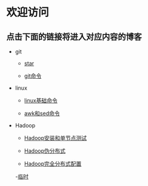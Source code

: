 # 欢迎访问
## 点击下面的链接将进入对应内容的博客
- git


 	- [star](https://github.com/guxin0729/guxin0729.github.io/blob/master/He.md)
	
	
	- [git命令](https://github.com/guxin0729/guxin0729.github.io/blob/master/1017.md)	


- linux	


	- [linux基础命令](https://github.com/guxin0729/guxin0729.github.io/blob/master/Liunx.md)  
	
        
	- [awk和sed命令](https://github.com/guxin0729/guxin0729.github.io/blob/master/awk%E5%92%8Csed%E5%91%BD%E4%BB%A4.md) 	


- Hadoop


	- [Hadoop安装和单节点测试](https://github.com/guxin0729/guxin0729.github.io/blob/master/Hadoop%E5%AE%89%E8%A3%85%E5%92%8C%E5%8D%95%E8%8A%82%E7%82%B9%E6%B5%8B%E8%AF%95.md) 	  
        
	
	- [Hadoop伪分布式](https://github.com/guxin0729/guxin0729.github.io/blob/master/Hadoop%E4%BC%AA%E5%88%86%E5%B8%83%E5%BC%8F.md)
        
	
	- [Hadoop完全分布式配置](https://github.com/guxin0729/guxin0729.github.io/blob/master/hadoop%E5%AE%8C%E5%85%A8%E5%88%86%E5%B8%83%E5%BC%8F%E9%85%8D%E7%BD%AE.md)

	-[临时](https://github.com/guxin0729/guxin0729.github.io/blob/master/123.md)
      
